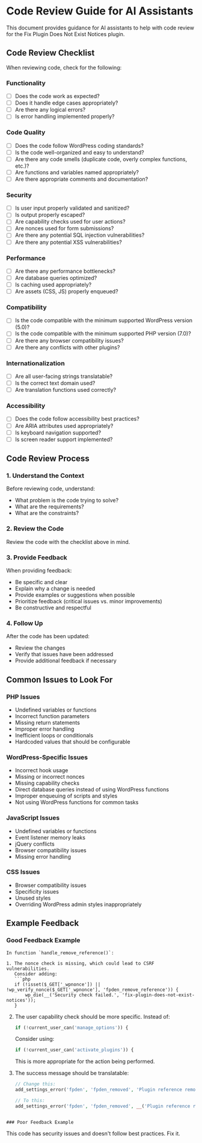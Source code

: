 # Code Review Guide for AI Assistants

This document provides guidance for AI assistants to help with code review for the Fix Plugin Does Not Exist Notices plugin.

## Code Review Checklist

When reviewing code, check for the following:

### Functionality

- [ ] Does the code work as expected?
- [ ] Does it handle edge cases appropriately?
- [ ] Are there any logical errors?
- [ ] Is error handling implemented properly?

### Code Quality

- [ ] Does the code follow WordPress coding standards?
- [ ] Is the code well-organized and easy to understand?
- [ ] Are there any code smells (duplicate code, overly complex functions, etc.)?
- [ ] Are functions and variables named appropriately?
- [ ] Are there appropriate comments and documentation?

### Security

- [ ] Is user input properly validated and sanitized?
- [ ] Is output properly escaped?
- [ ] Are capability checks used for user actions?
- [ ] Are nonces used for form submissions?
- [ ] Are there any potential SQL injection vulnerabilities?
- [ ] Are there any potential XSS vulnerabilities?

### Performance

- [ ] Are there any performance bottlenecks?
- [ ] Are database queries optimized?
- [ ] Is caching used appropriately?
- [ ] Are assets (CSS, JS) properly enqueued?

### Compatibility

- [ ] Is the code compatible with the minimum supported WordPress version (5.0)?
- [ ] Is the code compatible with the minimum supported PHP version (7.0)?
- [ ] Are there any browser compatibility issues?
- [ ] Are there any conflicts with other plugins?

### Internationalization

- [ ] Are all user-facing strings translatable?
- [ ] Is the correct text domain used?
- [ ] Are translation functions used correctly?

### Accessibility

- [ ] Does the code follow accessibility best practices?
- [ ] Are ARIA attributes used appropriately?
- [ ] Is keyboard navigation supported?
- [ ] Is screen reader support implemented?

## Code Review Process

### 1. Understand the Context

Before reviewing code, understand:
- What problem is the code trying to solve?
- What are the requirements?
- What are the constraints?

### 2. Review the Code

Review the code with the checklist above in mind.

### 3. Provide Feedback

When providing feedback:
- Be specific and clear
- Explain why a change is needed
- Provide examples or suggestions when possible
- Prioritize feedback (critical issues vs. minor improvements)
- Be constructive and respectful

### 4. Follow Up

After the code has been updated:
- Review the changes
- Verify that issues have been addressed
- Provide additional feedback if necessary

## Common Issues to Look For

### PHP Issues

- Undefined variables or functions
- Incorrect function parameters
- Missing return statements
- Improper error handling
- Inefficient loops or conditionals
- Hardcoded values that should be configurable

### WordPress-Specific Issues

- Incorrect hook usage
- Missing or incorrect nonces
- Missing capability checks
- Direct database queries instead of using WordPress functions
- Improper enqueuing of scripts and styles
- Not using WordPress functions for common tasks

### JavaScript Issues

- Undefined variables or functions
- Event listener memory leaks
- jQuery conflicts
- Browser compatibility issues
- Missing error handling

### CSS Issues

- Browser compatibility issues
- Specificity issues
- Unused styles
- Overriding WordPress admin styles inappropriately

## Example Feedback

### Good Feedback Example

```
In function `handle_remove_reference()`:

1. The nonce check is missing, which could lead to CSRF vulnerabilities. 
   Consider adding:
   ```php
   if (!isset($_GET['_wpnonce']) || !wp_verify_nonce($_GET['_wpnonce'], 'fpden_remove_reference')) {
       wp_die(__('Security check failed.', 'fix-plugin-does-not-exist-notices'));
   }
   ```

2. The user capability check should be more specific. Instead of:
   ```php
   if (!current_user_can('manage_options')) {
   ```
   Consider using:
   ```php
   if (!current_user_can('activate_plugins')) {
   ```
   This is more appropriate for the action being performed.

3. The success message should be translatable:
   ```php
   // Change this:
   add_settings_error('fpden', 'fpden_removed', 'Plugin reference removed successfully.', 'updated');
   
   // To this:
   add_settings_error('fpden', 'fpden_removed', __('Plugin reference removed successfully.', 'fix-plugin-does-not-exist-notices'), 'updated');
   ```
```

### Poor Feedback Example

```
This code has security issues and doesn't follow best practices. Fix it.
```
